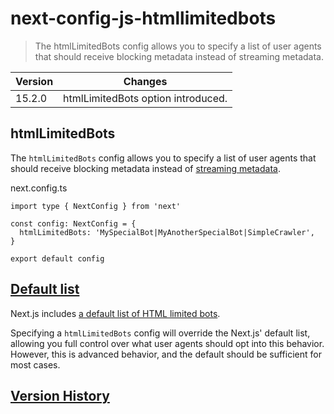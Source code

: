 # next-config-js-htmllimitedbots

> The htmlLimitedBots config allows you to specify a list of user agents that should receive blocking metadata instead of streaming metadata.

| Version | Changes                            |
| ------- | ---------------------------------- |
| 15.2.0  | htmlLimitedBots option introduced. |

## htmlLimitedBots

The `htmlLimitedBots` config allows you to specify a list of user agents that should receive blocking metadata instead of [streaming metadata](about:/docs/app/api-reference/functions/generate-metadata#streaming-metadata).

next.config.ts

    import type { NextConfig } from 'next'
     
    const config: NextConfig = {
      htmlLimitedBots: 'MySpecialBot|MyAnotherSpecialBot|SimpleCrawler',
    }
     
    export default config

## [Default list](#default-list)

Next.js includes [a default list of HTML limited bots](https://github.com/vercel/next.js/blob/canary/packages/next/src/shared/lib/router/utils/html-bots.ts).

Specifying a `htmlLimitedBots` config will override the Next.js' default list, allowing you full control over what user agents should opt into this behavior. However, this is advanced behavior, and the default should be sufficient for most cases.

## [Version History](#version-history)
